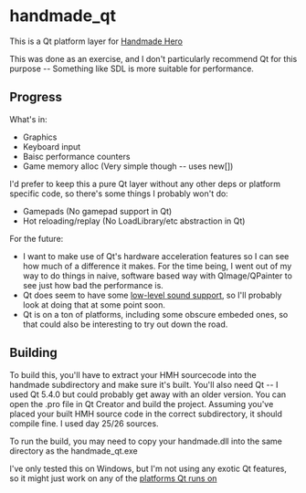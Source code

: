 handmade_qt
============

This is a Qt platform layer for [Handmade Hero](http://handmadehero.org)

This was done as an exercise, and I don't particularly recommend Qt for this
purpose -- Something like SDL is more suitable for performance.

Progress
-------------
What's in:
* Graphics
* Keyboard input
* Baisc performance counters
* Game memory alloc (Very simple though -- uses new[])

I'd prefer to keep this a pure Qt layer without any other deps or platform specific code, so there's some things I probably won't do:
* Gamepads (No gamepad support in Qt)
* Hot reloading/replay (No LoadLibrary/etc abstraction in Qt)

For the future:
* I want to make use of Qt's hardware acceleration features so I can see how much of a difference it makes. For the time being, I went out of my way to do things in naive, software based way with QImage/QPainter to see just how bad the performance is.
* Qt does seem to have some [low-level sound support](http://doc.qt.io/qt-5/qaudiooutput.html), so I'll probably look
at doing that at some point soon.
* Qt is on a ton of platforms, including some obscure embeded ones, so that could also be interesting to try out down the road.

Building
-------------
To build this, you'll have to extract your HMH sourcecode into the handmade
subdirectory and make sure it's built. You'll also need Qt -- I used Qt 5.4.0
but could probably get away with an older version.
You can open the .pro file in Qt Creator and build the project.
Assuming you've placed your built HMH source code in the correct subdirectory,
it should compile fine. I used day 25/26 sources.

To run the build, you may need to copy your handmade.dll into the same
directory as the handmade_qt.exe

I've only tested this on Windows, but I'm not using any exotic Qt features, so 
it might just work on any of the [platforms Qt runs on](http://doc.qt.io/qt-5/supported-platforms.html)
